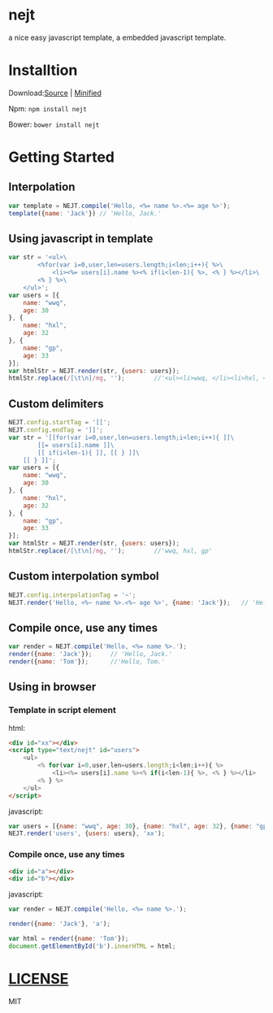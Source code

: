nejt
===

a nice easy javascript template, a embedded javascript template.

# Installtion
Download:[Source](https://raw.githubusercontent.com/zjuwwq/nejt/master/nejt.js) | [Minified](https://raw.githubusercontent.com/zjuwwq/nejt/master/nejt.min.js)

Npm: `npm install nejt`

Bower: `bower install nejt`

# Getting Started
## Interpolation

```javascript
var template = NEJT.compile('Hello, <%= name %>.<%= age %>'); 
template({name: 'Jack'}) // 'Hello, Jack.'
```

## Using javascript in template

``` javascript
var str = '<ul>\
		<%for(var i=0,user,len=users.length;i<len;i++){ %>\
			<li><%= users[i].name %><% if(i<len-1){ %>, <% } %></li>\
		<% } %>\
	</ul>';
var users = [{
	name: "wwq",
	age: 30
}, {
	name: "hxl",
	age: 32
}, {
	name: "gp",
	age: 33
}];
var htmlStr = NEJT.render(str, {users: users});
htmlStr.replace(/[\t\n]/mg, '');		//'<ul><li>wwq, </li><li>hxl, </li><li>gp</li></ul>'
```

## Custom delimiters

``` javascript
NEJT.config.startTag = '[[';
NEJT.config.endTag = ']]';
var str = '[[for(var i=0,user,len=users.length;i<len;i++){ ]]\
		[[= users[i].name ]]\
		[[ if(i<len-1){ ]], [[ } ]]\
	[[ } ]]';
var users = [{
	name: "wwq",
	age: 30
}, {
	name: "hxl",
	age: 32
}, {
	name: "gp",
	age: 33
}];
var htmlStr = NEJT.render(str, {users: users});
htmlStr.replace(/[\t\n]/mg, '');		//'wwq, hxl, gp'
```

## Custom interpolation symbol
```javascript
NEJT.config.interpolationTag = '~';
NEJT.render('Hello, <%~ name %>.<%~ age %>', {name: 'Jack'});	// 'Hello, Jack.'
```

## Compile once, use any times
```javascript
var render = NEJT.compile('Hello, <%= name %>.');
render({name: 'Jack'});		// 'Hello, Jack.'
render({name: 'Tom'});		//'Hello, Tom.'
```

## Using in browser
### Template in script element
html:

```html
<div id="xx"></div>
<script type="text/nejt" id="users">
	<ul>
		<% for(var i=0,user,len=users.length;i<len;i++){ %>
			<li><%= users[i].name %><% if(i<len-1){ %>, <% } %></li>
		<% } %>
	</ul>
</script>
```
javascript:

```javascript
var users = [{name: "wwq", age: 30}, {name: "hxl", age: 32}, {name: "gp", age: 33}];
NEJT.render('users', {users: users}, 'xx');
```
### Compile once, use any times

```html
<div id="a"></div>
<div id="b"></div>
```
javascript:

```javascript
var render = NEJT.compile('Hello, <%= name %>.');

render({name: 'Jack'}, 'a');

var html = render({name: 'Tom'});
document.getElementById('b').innerHTML = html;
```

# [LICENSE](https://github.com/zjuwwq/nejt/blob/master/LICENSE)
MIT
